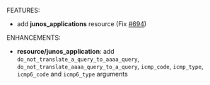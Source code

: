 <!-- markdownlint-disable-file MD013 MD041 -->
FEATURES:

* add **junos_applications** resource (Fix [#694](https://github.com/jeremmfr/terraform-provider-junos/issues/694))

ENHANCEMENTS:

* **resource/junos_application**: add `do_not_translate_a_query_to_aaaa_query`, `do_not_translate_aaaa_query_to_a_query`, `icmp_code`, `icmp_type`, `icmp6_code` and `icmp6_type` arguments

